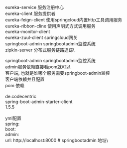 eureka-service 服务注册中心\
eureka-client 服务提供者\
eureka-feign-client 使用springcloud内置http工具调用服务\
eureka-ribbon-cline 使用声明式方式调用服务\
eureka-monitor-client\
eureka-zuul-client springcloud网关\
springboot-admin springbootadmin监控系统\
zipkin-server 分布式服务链路追踪\

springboot-admin springbootadmin监控系统\
    admin服务依赖直接看pom就可以\
    客户端, 也就是谁哪个服务需要springboot-admin监控\
    客户端依赖并且配置\
        pom 依赖\
         <dependency>\
                    <groupId>de.codecentric</groupId>\
                    <artifactId>spring-boot-admin-starter-client</artifactId>\
                    <version>1.5.5</version>\
          </dependency>\
        yml配置\
            spring:\
              boot:\
                admin:\
                  url: http://localhost:8000 # springbootadmin 地址\
        
          


